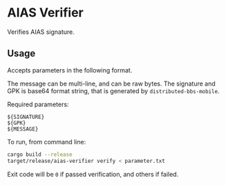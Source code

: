 # AIAS Verifier
Verifies AIAS signature.

## Usage
Accepts parameters in the following format.

The message can be multi-line, and can be raw bytes.
The signature and GPK is base64 format string, that is generated by `distributed-bbs-mobile`.

Required parameters:

```
${SIGNATURE}
${GPK}
${MESSAGE}

```

To run, from command line:

```sh
cargo build --release
target/release/aias-verifier verify < parameter.txt
```

Exit code will be `0` if passed verification, and others if failed.
